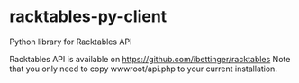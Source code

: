 racktables-py-client
====================

Python library for Racktables API

Racktables API is available on https://github.com/ibettinger/racktables
Note that you only need to copy wwwroot/api.php to your current installation.
